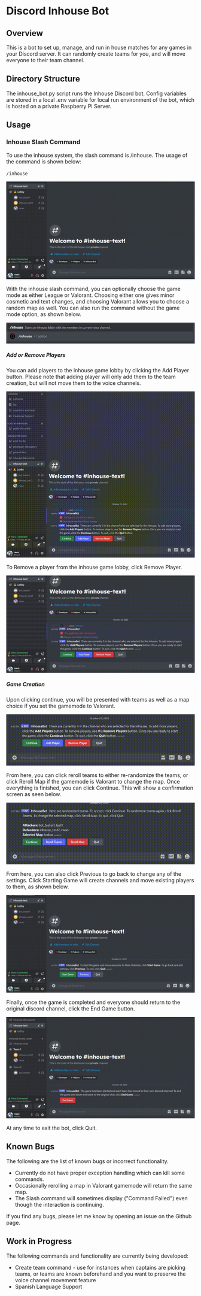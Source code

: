 # Discord Inhouse Bot
## Overview
This is a bot to set up, manage, and run in house matches for any games in your Discord server. It can randomly create teams for you, and will move everyone to their team channel. 

## Directory Structure
The inhouse_bot.py script runs the Inhouse Discord bot. Config variables are stored in a local .env variable for local run environment of the bot, which is hosted on a private Raspberry Pi Server.


## Usage
### Inhouse Slash Command
To use the inhouse system, the slash command is /inhouse. The usage of the command is shown below:

`/inhouse`

![](https://github.com/ryanwon7/InhouseBot/blob/production/resources/inhouse1.gif)

With the inhouse slash command, you can optionally choose the game mode as either League or Valorant. Choosing either one gives minor cosmetic and text changes, and choosing Valorant allows you to choose a random map as well. You can also run the command without the game mode option, as shown below.

![](https://github.com/ryanwon7/InhouseBot/blob/production/resources/inhouse2.png)

##### Add or Remove Players
You can add players to the inhouse game lobby by clicking the Add Player button. Please note that adding player will only add them to the team creation, but will not move them to the voice channels.

![](https://github.com/ryanwon7/InhouseBot/blob/production/resources/inhouse3.gif)

To Remove a player from the inhouse game lobby, click Remove Player.

![](https://github.com/ryanwon7/InhouseBot/blob/production/resources/inhouse4.gif)

##### Game Creation
Upon clicking continue, you will be presented with teams as well as a map choice if you set the gamemode to Valorant. 

![](https://github.com/ryanwon7/InhouseBot/blob/production/resources/inhouse5.gif)

From here, you can click reroll teams to either re-randomize the teams, or click Reroll Map if the gamemode is Valorant to change the map. Once everything is finished, you can click Continue. This will show a confirmation screen as seen below.

![](https://github.com/ryanwon7/InhouseBot/blob/production/resources/inhouse6.gif)

From here, you can also click Previous to go back to change any of the settings. Click Starting Game will create channels and move existing players to them, as shown below.

![](https://github.com/ryanwon7/InhouseBot/blob/production/resources/inhouse7.gif)

Finally, once the game is completed and everyone should return to the original discord channel, click the End Game button.

![](https://github.com/ryanwon7/InhouseBot/blob/production/resources/inhouse8.gif)

At any time to exit the bot, click Quit.

## Known Bugs
The following are the list of known bugs or incorrect functionality.
* Currently do not have proper exception handling which can kill some commands.
* Occasionally rerolling a map in Valorant gamemode will return the same map.
* The Slash command will sometimes display ("Command Failed") even though the interaction is continuing.

If you find any bugs, please let me know by opening an issue on the Github page.

## Work in Progress
The following commands and functionality are currently being developed:
* Create team command - use for instances when captains are picking teams, or teams are known beforehand and you want to preserve the voice channel movement feature
* Spanish Language Support
